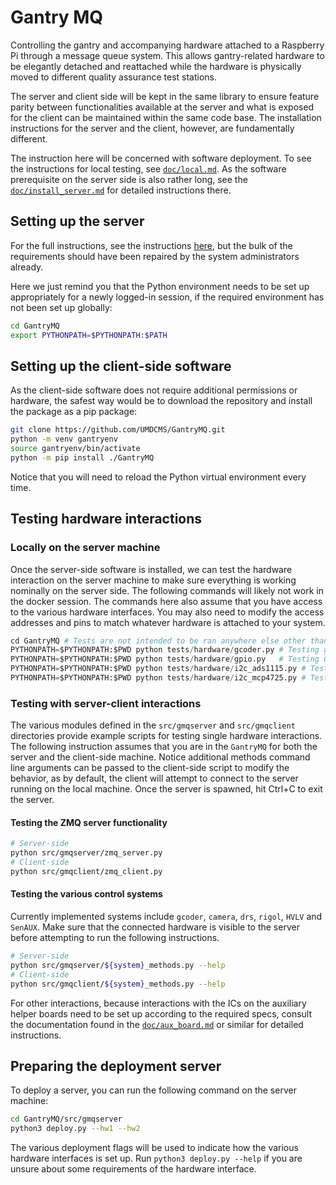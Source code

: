 # Gantry MQ

Controlling the gantry and accompanying hardware attached to a Raspberry Pi
through a message queue system. This allows gantry-related hardware to be
elegantly detached and reattached while the hardware is physically moved to
different quality assurance test stations.

The server and client side will be kept in the same library to ensure feature
parity between functionalities available at the server and what is exposed for
the client can be maintained within the same code base. The installation
instructions for the server and the client, however, are fundamentally different.

The instruction here will be concerned with software deployment. To see the
instructions for local testing, see [`doc/local.md`](doc/local.md). As the
software prerequisite on the server side is also rather long, see the
[`doc/install_server.md`](doc/install_server.md) for detailed instructions
there.

## Setting up the server

For the full instructions, see the instructions [here](doc/install_server.md),
but the bulk of the requirements should have been repaired by the system
administrators already.

Here we just remind you that the Python environment needs to be set up
appropriately for a newly logged-in session, if the required environment has not
been set up globally:

```bash
cd GantryMQ
export PYTHONPATH=$PYTHONPATH:$PATH
```

## Setting up the client-side software

As the client-side software does not require additional permissions or hardware,
the safest way would be to download the repository and install the package as a
pip package:

```bash
git clone https://github.com/UMDCMS/GantryMQ.git
python -m venv gantryenv
source gantryenv/bin/activate
python -m pip install ./GantryMQ
```

Notice that you will need to reload the Python virtual environment every time.

## Testing hardware interactions

### Locally on the server machine

Once the server-side software is installed, we can test the hardware interaction
on the server machine to make sure everything is working nominally on the server
side. The following commands will likely not work in the docker session. The
commands here also assume that you have access to the various hardware
interfaces. You may also need to modify the access addresses and pins to match
whatever hardware is attached to your system.

```python
cd GantryMQ # Tests are not intended to be ran anywhere else other than the project directory
PYTHONPATH=$PYTHONPATH:$PWD python tests/hardware/gcoder.py # Testing gcoder
PYTHONPATH=$PYTHONPATH:$PWD python tests/hardware/gpio.py   # Testing GPIO interactions
PYTHONPATH=$PYTHONPATH:$PWD python tests/hardware/i2c_ads1115.py # Testing the I2C ADC interaction
PYTHONPATH=$PYTHONPATH:$PWD python tests/hardware/i2c_mcp4725.py # Testing the I2C DAC interaction
```

### Testing with server-client interactions

The various modules defined in the `src/gmqserver` and `src/gmqclient`
directories provide example scripts for testing single hardware interactions.
The following instruction assumes that you are in the `GantryMQ` for both the
server and the client-side machine. Notice additional methods command line
arguments can be passed to the client-side script to modify the behavior, as by
default, the client will attempt to connect to the server running on the local
machine. Once the server is spawned, hit Ctrl+C to exit the server.

#### Testing the ZMQ server functionality

```bash
# Server-side
python src/gmqserver/zmq_server.py
# Client-side
python src/gmqclient/zmq_client.py
```

#### Testing the various control systems

Currently implemented systems include `gcoder`, `camera`, `drs`, `rigol`, `HVLV`
and `SenAUX`. Make sure that the connected hardware is visible to the server
before attempting to run the following instructions.

```bash
# Server-side
python src/gmqserver/${system}_methods.py --help
# Client-side
python src/gmqclient/${system}_methods.py --help
```

For other interactions, because interactions with the ICs on the auxiliary
helper boards need to be set up according to the required specs, consult the
documentation found in the [`doc/aux_board.md`](doc/aux_board.md) or similar for
detailed instructions.

## Preparing the deployment server

To deploy a server, you can run the following command on the server machine:

```bash
cd GantryMQ/src/gmqserver
python3 deploy.py --hw1 --hw2
```

The various deployment flags will be used to indicate how the various hardware
interfaces is set up. Run `python3 deploy.py --help` if you are unsure about
some requirements of the hardware interface.
